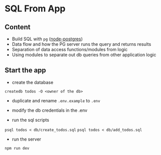 # SQL From App

## Content

- Build SQL with `pg` ([node-postgres](https://node-postgres.com/))
- Data flow and how the PG server runs the query and returns results
- Separation of data access functions/modules from logic
- Using modules to separate out db queries from other application logic

## Start the app

- create the database

`createdb todos -O <owner of the db>`

- duplicate and rename `.env.example` to `.env`
- modify the db credentials in the .env

- run the sql scripts

`psql todos < db/create_todos.sql`
`psql todos < db/add_todos.sql`

- run the server

`npm run dev`

